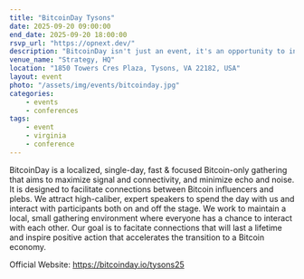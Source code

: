 ```yaml
---
title: "BitcoinDay Tysons"
date: 2025-09-20 09:00:00
end_date: 2025-09-20 18:00:00
rsvp_url: "https://opnext.dev/"
description: "BitcoinDay isn't just an event, it's an opportunity to increase your understanding of Bitcoin, connect with experts and influencers, and amplify your impact on the sound money revolution."
venue_name: "Strategy, HQ"
location: "1850 Towers Cres Plaza, Tysons, VA 22182, USA"
layout: event
photo: "/assets/img/events/bitcoinday.jpg"
categories:
    - events
    - conferences
tags:
    - event
    - virginia
    - conference
---
```


BitcoinDay is a localized, single-day, fast & focused Bitcoin-only gathering that aims to maximize signal and connectivity, and minimize echo and noise. It is designed to facilitate connections between Bitcoin influencers and plebs. We attract high-caliber, expert speakers to spend the day with us and interact with participants both on and off the stage. We work to maintain a local, small gathering environment where everyone has a chance to interact with each other. Our goal is to facitate connections that will last a lifetime and inspire positive action that accelerates the transition to a Bitcoin economy.

Official Website: <a href="https://bitcoinday.io/tysons25">https://bitcoinday.io/tysons25</a>